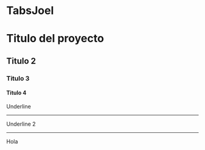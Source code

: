 # TabsJoel
#  Titulo del proyecto
## Titulo 2
### Titulo 3
#### Titulo 4

Underline
____________
Underline 2
************
Hola
